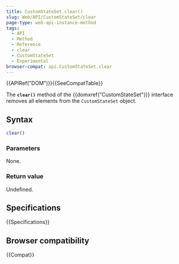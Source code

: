 ```yaml
---
title: CustomStateSet.clear()
slug: Web/API/CustomStateSet/clear
page-type: web-api-instance-method
tags:
  - API
  - Method
  - Reference
  - clear
  - CustomStateSet
  - Experimental
browser-compat: api.CustomStateSet.clear
---
```

{{APIRef("DOM")}}{{SeeCompatTable}}

The **`clear()`** method of the {{domxref("CustomStateSet")}} interface removes all elements from the `CustomStateSet` object.

## Syntax

```js
clear()
```

### Parameters

None.

### Return value

Undefined.

## Specifications

{{Specifications}}

## Browser compatibility

{{Compat}}
